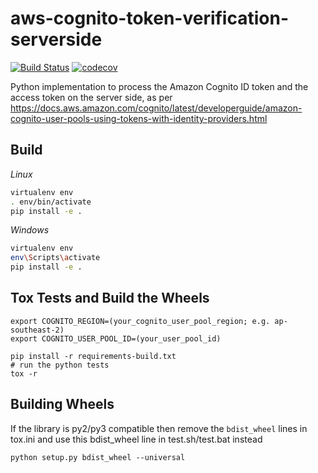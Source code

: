 # aws-cognito-token-verification-serverside

[![Build Status](https://travis-ci.org/kyhau/aws-cognito-token-verification-serverside.svg?branch=master)](https://travis-ci.org/kyhau/aws-cognito-token-verification-serverside)
[![codecov](https://codecov.io/gh/kyhau/aws-cognito-token-verification-serverside/branch/master/graph/badge.svg)](https://codecov.io/gh/kyhau/aws-cognito-token-verification-serverside)

Python implementation to process the Amazon Cognito ID token and the access token on the server side,
as per
https://docs.aws.amazon.com/cognito/latest/developerguide/amazon-cognito-user-pools-using-tokens-with-identity-providers.html

## Build

*Linux*

```bash
virtualenv env
. env/bin/activate
pip install -e .
```

*Windows*
```bash
virtualenv env
env\Scripts\activate
pip install -e .
```

## Tox Tests and Build the Wheels

```
export COGNITO_REGION=(your_cognito_user_pool_region; e.g. ap-southeast-2)
export COGNITO_USER_POOL_ID=(your_user_pool_id)

pip install -r requirements-build.txt
# run the python tests
tox -r
```

## Building Wheels

If the library is py2/py3 compatible then remove the `bdist_wheel` lines in tox.ini and use this bdist_wheel line in test.sh/test.bat instead

```
python setup.py bdist_wheel --universal
```
